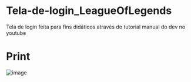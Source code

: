 # Tela-de-login_LeagueOfLegends
Tela de login feita para fins didáticos através do tutorial manual do dev no youtube

##

# Print

![image](https://user-images.githubusercontent.com/106703317/226206154-f6dc1bab-b3d6-4cd1-863d-66592d924ec1.png)
